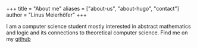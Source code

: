 +++
title = "About me"
aliases = ["about-us", "about-hugo", "contact"]
author = "Linus Meierhöfer"
+++

I am a computer science student mostly interested in abstract mathematics and logic and its connections to theoretical computer science.
Find me on my [github](https://github.com/Lxixnxuxs)